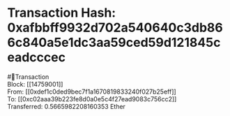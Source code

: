 
Transaction Hash: 0xafbbff9932d702a540640c3db866c840a5e1dc3aa59ced59d121845ceadcccec
====================================================================================
  
#💸Transaction  
Block: [[14759001]]  
From: [[0xdef1c0ded9bec7f1a1670819833240f027b25eff]]  
To: [[0xc02aaa39b223fe8d0a0e5c4f27ead9083c756cc2]]  
Transferred: 0.5665982208160353 Ether